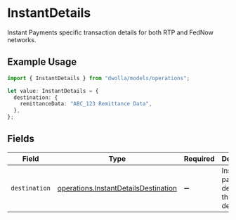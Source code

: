 # InstantDetails

Instant Payments specific transaction details for both RTP and FedNow networks.

## Example Usage

```typescript
import { InstantDetails } from "dwolla/models/operations";

let value: InstantDetails = {
  destination: {
    remittanceData: "ABC_123 Remittance Data",
  },
};
```

## Fields

| Field                                                                                        | Type                                                                                         | Required                                                                                     | Description                                                                                  |
| -------------------------------------------------------------------------------------------- | -------------------------------------------------------------------------------------------- | -------------------------------------------------------------------------------------------- | -------------------------------------------------------------------------------------------- |
| `destination`                                                                                | [operations.InstantDetailsDestination](../../models/operations/instantdetailsdestination.md) | :heavy_minus_sign:                                                                           | Instant payment details for the destination                                                  |